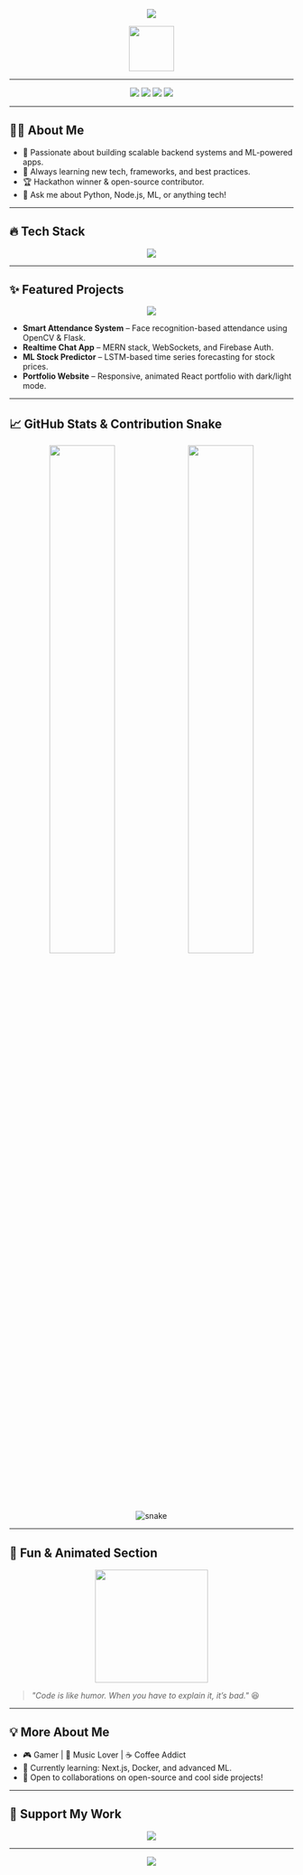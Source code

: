 <!-- Animated Gradient Header -->
<p align="center">
  <img src="https://readme-typing-svg.herokuapp.com?font=Fira+Code&weight=700&size=32&pause=1000&color=00c6ff&background=FFFFFF00&center=true&vCenter=true&width=800&lines=Hi+%F0%9F%91%8B%2C+I'm+Vishal+Kadalagi!;Full+Stack+Developer+%7C+ML+Enthusiast+%7C+Backend+Specialist;Welcome+to+my+GitHub+Universe+%F0%9F%8C%9F" />
</p>

<!-- Animated Hello Banner GIF -->
<p align="center">
  <img src="https://media.giphy.com/media/hvRJCLFzcasrR4ia7z/giphy.gif" width="80" />
</p>

---

<!-- Social Links with Animated Icons -->
<p align="center">
  <a href="mailto:vishalkadalagi2004@gmail.com"><img src="https://img.shields.io/badge/Gmail-EA4335?style=flat-square&logo=gmail&logoColor=white&labelColor=ea4335&logoAnimation=spin" /></a>
  <a href="mailto:02fe23bcs431@kletech.ac.in"><img src="https://img.shields.io/badge/KLE%20Email-0078D4?style=flat-square&logo=microsoft-outlook&logoColor=white&labelColor=0078d4" /></a>
  <a href="https://www.linkedin.com/in/vishal-kadalagi/"><img src="https://img.shields.io/badge/LinkedIn-0A66C2?style=flat-square&logo=linkedin&logoColor=white&labelColor=0a66c2" /></a>
  <a href="https://www.instagram.com/vishal_k01/"><img src="https://img.shields.io/badge/Instagram-E4405F?style=flat-square&logo=instagram&logoColor=white&labelColor=e4405f" /></a>
</p>

---

## 🧑‍💻 About Me

- 🚀 Passionate about building scalable backend systems and ML-powered apps.
- 🧠 Always learning new tech, frameworks, and best practices.
- 🏆 Hackathon winner & open-source contributor.
- 💬 Ask me about Python, Node.js, ML, or anything tech!

---

## 🔥 Tech Stack

<!-- Animated Tech Logos -->
<p align="center">
  <img src="https://skillicons.dev/icons?i=python,cpp,c,js,html,css,nodejs,react,mysql,mongodb,firebase,tensorflow,pytorch,pandas,git,github,linux&perline=8" />
</p>

---

## ✨ Featured Projects

<p align="center">
  <a href="https://github.com/Vishal21042004?tab=repositories">
    <img src="https://img.shields.io/badge/Explore%20My%20Projects-181717?style=for-the-badge&logo=github&logoColor=white" />
  </a>
</p>

- **Smart Attendance System** – Face recognition-based attendance using OpenCV & Flask.
- **Realtime Chat App** – MERN stack, WebSockets, and Firebase Auth.
- **ML Stock Predictor** – LSTM-based time series forecasting for stock prices.
- **Portfolio Website** – Responsive, animated React portfolio with dark/light mode.

---

## 📈 GitHub Stats & Contribution Snake

<p align="center">
  <img src="https://github-readme-stats.vercel.app/api?username=Vishal21042004&show_icons=true&theme=tokyonight" width="48%" />
  <img src="https://github-readme-streak-stats.herokuapp.com/?user=Vishal21042004&theme=tokyonight" width="48%" />
</p>

<!-- Contribution Snake Animation -->
<p align="center">
  <img src="https://raw.githubusercontent.com/Vishal21042004/Vishal21042004/output/github-contribution-grid-snake.svg" alt="snake" />
</p>

---

## 🎉 Fun & Animated Section

<p align="center">
  <img src="https://media.giphy.com/media/LMt9638dO8dftAjtco/giphy.gif" width="200" />
</p>

> *"Code is like humor. When you have to explain it, it’s bad."* 😆

---

## 💡 More About Me

- 🎮 Gamer | 🎵 Music Lover | ☕ Coffee Addict
- 🌱 Currently learning: Next.js, Docker, and advanced ML.
- 🤝 Open to collaborations on open-source and cool side projects!

---

## 💖 Support My Work

<p align="center">
  <a href="https://www.buymeacoffee.com/VishalKadalagi">
    <img src="https://img.shields.io/badge/Buy%20Me%20A%20Coffee-F49E00?style=for-the-badge&logo=buy-me-a-coffee&logoColor=white" />
  </a>
</p>

---

<!-- Animated Footer -->
<p align="center">
  <img src="https://capsule-render.vercel.app/api?type=waving&color=0:00c6ff,100:0072ff&height=80&section=footer"/>
</p>
